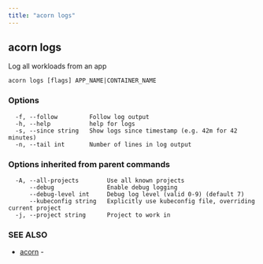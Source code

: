 ```yaml
---
title: "acorn logs"
---
```

## acorn logs

Log all workloads from an app

```
acorn logs [flags] APP_NAME|CONTAINER_NAME
```

### Options

```
  -f, --follow         Follow log output
  -h, --help           help for logs
  -s, --since string   Show logs since timestamp (e.g. 42m for 42 minutes)
  -n, --tail int       Number of lines in log output
```

### Options inherited from parent commands

```
  -A, --all-projects        Use all known projects
      --debug               Enable debug logging
      --debug-level int     Debug log level (valid 0-9) (default 7)
      --kubeconfig string   Explicitly use kubeconfig file, overriding current project
  -j, --project string      Project to work in
```

### SEE ALSO

* [acorn](acorn.md)	 - 

